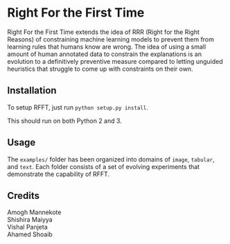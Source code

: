 # Right For the First Time
Right For the First Time extends the idea of RRR (Right for the Right Reasons) of constraining machine learning models to prevent them from learning rules that humans know are wrong. The idea of using a small amount of human annotated data to constrain the explanations is an evolution to a definitively preventive measure compared to letting unguided heuristics that struggle to come up with constraints on their own.


## Installation
To setup RFFT, just run `python setup.py install`.

This should run on both Python 2 and 3.


## Usage
The `examples/` folder has been organized into domains of `image`, `tabular`, and `text`. Each folder consists of a set of evolving experiments that demonstrate the capability of RFFT.


## Credits
Amogh Mannekote \
Shishira Maiyya \
Vishal Panjeta \
Ahamed Shoaib

